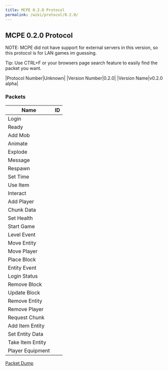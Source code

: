 ```yaml
---
title: MCPE 0.2.0 Protocol
permalink: /wiki/protocol/0.2.0/
---
```

## MCPE 0.2.0 Protocol  
NOTE: MCPE did not have support for external servers in this version, so this protocol is for LAN games im guessing.

Tip: Use CTRL+F or your browsers page search feature to easily find the packet you want.  
   
|Protocol Number|Unknown|
|Version Number|0.2.0|
|Version Name|v0.2.0 alpha|
   
### Packets

|Name|ID|
|----|--|
|Login||
|Ready||
|Add Mob||
|Animate||
|Explode||
|Message||
|Respawn||
|Set Time||
|Use Item||
|Interact||
|Add Player||
|Chunk Data||
|Set Health||
|Start Game||
|Level Event||
|Move Entity||
|Move Player||
|Place Block||
|Entity Event||
|Login Status||
|Remove Block||
|Update Block||
|Remove Entity||
|Remove Player||
|Request Chunk||
|Add Item Entity||
|Set Entity Data||
|Take Item Entity||
|Player Equipment||

[Packet Dump](http://pe.thediamondyt.tk/wiki/versions/0.2.0/dumps/packetdump.txt)
